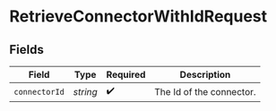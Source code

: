 # RetrieveConnectorWithIdRequest


## Fields

| Field                    | Type                     | Required                 | Description              |
| ------------------------ | ------------------------ | ------------------------ | ------------------------ |
| `connectorId`            | *string*                 | :heavy_check_mark:       | The Id of the connector. |
